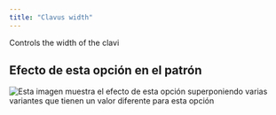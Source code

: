 ```yaml
---
title: "Clavus width"
---
```


Controls the width of the clavi

## Efecto de esta opción en el patrón

![Esta imagen muestra el efecto de esta opción superponiendo varias variantes que tienen un valor diferente para esta opción](tiberius_clavuswidth_sample.svg "Efecto de esta opción en el patrón")
